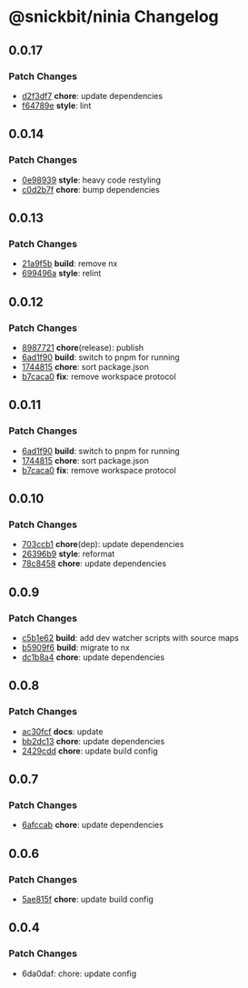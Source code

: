 # @snickbit/ninia Changelog

## 0.0.17

### Patch Changes

- [d2f3df7](https://github.com/snickbit/ninia/commit/d2f3df7) **chore**:  update dependencies
- [f64789e](https://github.com/snickbit/ninia/commit/f64789e) **style**:  lint

## 0.0.14

### Patch Changes

- [0e98939](https://github.com/snickbit/ninia/commit/0e98939) **style**:  heavy code restyling
- [c0d2b7f](https://github.com/snickbit/ninia/commit/c0d2b7f) **chore**:  bump dependencies

## 0.0.13

### Patch Changes

- [21a9f5b](https://github.com/snickbit/ninia/commit/21a9f5b) **build**:  remove nx
- [699496a](https://github.com/snickbit/ninia/commit/699496a) **style**:  relint

## 0.0.12

### Patch Changes

- [8987721](https://github.com/snickbit/ninia/commit/8987721) **chore**(release):  publish
- [6ad1f90](https://github.com/snickbit/ninia/commit/6ad1f90) **build**:  switch to pnpm for running
- [1744815](https://github.com/snickbit/ninia/commit/1744815) **chore**:  sort package.json
- [b7caca0](https://github.com/snickbit/ninia/commit/b7caca0) **fix**:  remove workspace protocol

## 0.0.11

### Patch Changes

- [6ad1f90](https://github.com/snickbit/ninia/commit/6ad1f90) **build**:  switch to pnpm for running
- [1744815](https://github.com/snickbit/ninia/commit/1744815) **chore**:  sort package.json
- [b7caca0](https://github.com/snickbit/ninia/commit/b7caca0) **fix**:  remove workspace protocol

## 0.0.10

### Patch Changes

- [703ccb1](https://github.com/snickbit/ninia/commit/703ccb1) **chore**(dep):  update dependencies
- [26396b9](https://github.com/snickbit/ninia/commit/26396b9) **style**:  reformat
- [78c8458](https://github.com/snickbit/ninia/commit/78c8458) **chore**:  update dependencies

## 0.0.9

### Patch Changes

- [c5b1e62](https://github.com/snickbit/ninia/commit/c5b1e62) **build**:  add dev watcher scripts with source maps
- [b5909f6](https://github.com/snickbit/ninia/commit/b5909f6) **build**:  migrate to nx
- [dc1b8a4](https://github.com/snickbit/ninia/commit/dc1b8a4) **chore**:  update dependencies

## 0.0.8

### Patch Changes

- [ac30fcf](https://github.com/snickbit/ninia/commit/ac30fcf) **docs**:  update
- [bb2dc13](https://github.com/snickbit/ninia/commit/bb2dc13) **chore**:  update dependencies
- [2429cdd](https://github.com/snickbit/ninia/commit/2429cdd) **chore**:  update build config

## 0.0.7

### Patch Changes

- [6afccab](https://github.com/snickbit/ninia/commit/6afccab) **chore**:  update dependencies

## 0.0.6

### Patch Changes

- [5ae815f](https://github.com/snickbit/ninia/commit/5ae815f) **chore**:  update build config

## 0.0.4

### Patch Changes

- 6da0daf: chore: update config

